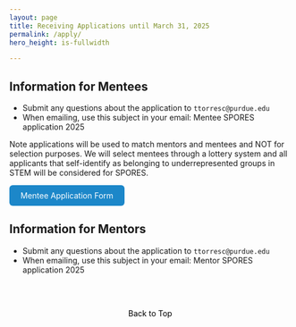 ```yaml
---
layout: page
title: Receiving Applications until March 31, 2025  
permalink: /apply/
hero_height: is-fullwidth

---
```


## Information for Mentees  
  
- Submit any questions about the application to `ttorresc@purdue.edu`
- When emailing, use this subject in your email: Mentee SPORES application 2025

Note applications will be used to match mentors and mentees and NOT for selection purposes. We will select mentees through a lottery system and all applicants that self-identify as belonging to underrepresented groups in STEM will be considered for SPORES. 

<style> .button { display: inline-block; padding: 10px 20px;
      text-align: center;
      text-decoration: none;
      color: #ffffff;
      background-color: #1c87c9;
      border-radius: 6px;
      outline: none;
      } 
</style> 
<a href="(https://docs.google.com/forms/d/e/1FAIpQLSeVYub8RP8XNxOKkoY42skyjwCOGB7rrkyOzmewCgP823L2-w/viewform?usp=sharing)" class="button">
Mentee Application Form
</a>

<br> 

## Information for Mentors  
   
- Submit any questions about the application to `ttorresc@purdue.edu`  
- When emailing, use this subject in your email: Mentor SPORES application 2025  
  
<br>
<style>
    .back-to-top {
        display: block;
        margin: 20px auto; /* Centering the button */
        padding: 10px 20px;
        text-align: center;
        text-decoration: none;
        color: #000000; /* Black text */
        background-color: transparent; /* Transparent background */
        border: none; /* Remove border */
        outline: none;
        cursor: pointer; /* Cursor changes to a hand icon */
    }
</style>
<a href="#top" class="back-to-top">
Back to Top
</a>
